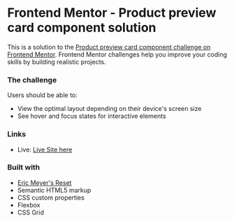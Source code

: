 # Frontend Mentor - Product preview card component solution

This is a solution to the [Product preview card component challenge on Frontend Mentor](https://www.frontendmentor.io/challenges/product-preview-card-component-GO7UmttRfa). Frontend Mentor challenges help you improve your coding skills by building realistic projects. 

### The challenge

Users should be able to:

- View the optimal layout depending on their device's screen size
- See hover and focus states for interactive elements

### Links

- Live: [Live Site here](https://lovely-dusk-414877.netlify.app/)

### Built with

- [Eric Meyer's Reset](https://meyerweb.com/eric/tools/css/reset/)
- Semantic HTML5 markup
- CSS custom properties
- Flexbox
- CSS Grid
